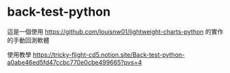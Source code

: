 # back-test-python
這是一個使用 https://github.com/louisnw01/lightweight-charts-python 的實作的手動回測軟體

使用教學 https://tricky-flight-cd5.notion.site/Back-test-python-a0abe46ed5fd47ccbc770e0cbe499665?pvs=4